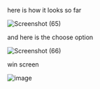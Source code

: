 here is how it looks so far 

![Screenshot (65)](https://github.com/user-attachments/assets/6f42c0b6-8f31-4f66-a84d-2c164792b6e5)


 and here is the choose option 
 
 ![Screenshot (66)](https://github.com/user-attachments/assets/b2c7cb8d-ad2f-401f-a020-eb911d5901fa)

 win screen 
 
 ![image](https://github.com/user-attachments/assets/7b4c9be8-5809-41c7-a1c2-a8b306e43830)


